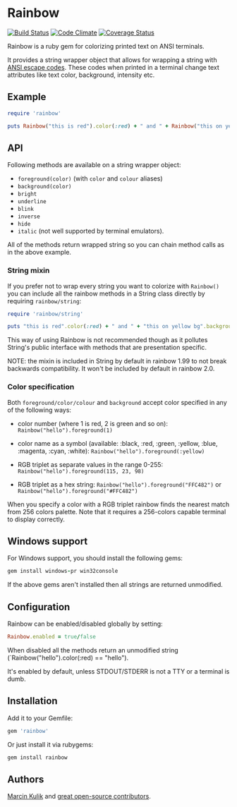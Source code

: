 # Rainbow

[![Build Status](https://travis-ci.org/sickill/rainbow.png?branch=master)](https://travis-ci.org/sickill/rainbow)
[![Code Climate](https://codeclimate.com/github/sickill/rainbow.png)](https://codeclimate.com/github/sickill/rainbow)
[![Coverage Status](https://coveralls.io/repos/sickill/rainbow/badge.png)](https://coveralls.io/r/sickill/rainbow)

Rainbow is a ruby gem for colorizing printed text on ANSI terminals.

It provides a string wrapper object that allows for wrapping a string with
[ANSI escape codes](http://en.wikipedia.org/wiki/ANSI_escape_code). These codes
when printed in a terminal change text attributes like text color, background,
intensity etc.

## Example

```ruby
require 'rainbow'

puts Rainbow("this is red").color(:red) + " and " + Rainbow("this on yellow bg").background(:yellow) + " and " + Rainbow("even bright underlined!").underline.bright
```

## API

Following methods are available on a string wrapper object:

* `foreground(color)` (with `color` and `colour` aliases)
* `background(color)`
* `bright`
* `underline`
* `blink`
* `inverse`
* `hide`
* `italic` (not well supported by terminal emulators).

All of the methods return wrapped string so you can chain method calls as in
the above example.

### String mixin

If you prefer not to wrap every string you want to colorize with `Rainbow()`
you can include all the rainbow methods in a String class directly by requiring
`rainbow/string`:

```ruby
require 'rainbow/string'

puts "this is red".color(:red) + " and " + "this on yellow bg".background(:yellow) + " and " + "even bright underlined!".underline.bright
```

This way of using Rainbow is not recommended though as it pollutes String's
public interface with methods that are presentation specific.

NOTE: the mixin is included in String by default in rainbow 1.99 to not break
backwards compatibility. It won't be included by default in rainbow 2.0.

### Color specification

Both `foreground/color/colour` and `background` accept color specified in any
of the following ways:

* color number (where 1 is red, 2 is green and so on):
  `Rainbow("hello").foreground(1)`

* color name as a symbol (available: :black, :red, :green, :yellow, :blue,
  :magenta, :cyan, :white):
  `Rainbow("hello").foreground(:yellow)`

* RGB triplet as separate values in the range 0-255:
  `Rainbow("hello").foreground(115, 23, 98)`

* RGB triplet as a hex string:
  `Rainbow("hello").foreground("FFC482")` or `Rainbow("hello").foreground("#FFC482")`

When you specify a color with a RGB triplet rainbow finds the nearest match
from 256 colors palette. Note that it requires a 256-colors capable terminal to
display correctly.

## Windows support

For Windows support, you should install the following gems:

```ruby
gem install windows-pr win32console
```

If the above gems aren't installed then all strings are returned unmodified.

## Configuration

Rainbow can be enabled/disabled globally by setting:

```ruby
Rainbow.enabled = true/false
```

When disabled all the methods return an unmodified string
(`Rainbow("hello").color(:red) == "hello").

It's enabled by default, unless STDOUT/STDERR is not a TTY or a terminal is
dumb.

## Installation

Add it to your Gemfile:

```ruby
gem 'rainbow'
```

Or just install it via rubygems:

```ruby
gem install rainbow
```

## Authors

[Marcin Kulik](http://ku1ik.com/) and [great open-source contributors](https://github.com/sickill/rainbow/graphs/contributors).
